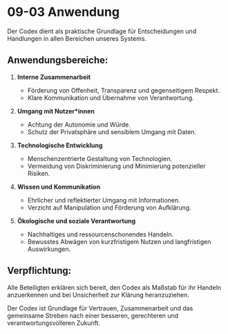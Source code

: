 # 09-03 Anwendung

Der Codex dient als praktische Grundlage für Entscheidungen und Handlungen in allen Bereichen unseres Systems.

## Anwendungsbereiche:

1. **Interne Zusammenarbeit**
   - Förderung von Offenheit, Transparenz und gegenseitigem Respekt.
   - Klare Kommunikation und Übernahme von Verantwortung.

2. **Umgang mit Nutzer*innen**
   - Achtung der Autonomie und Würde.
   - Schutz der Privatsphäre und sensiblem Umgang mit Daten.

3. **Technologische Entwicklung**
   - Menschenzentrierte Gestaltung von Technologien.
   - Vermeidung von Diskriminierung und Minimierung potenzieller Risiken.

4. **Wissen und Kommunikation**
   - Ehrlicher und reflektierter Umgang mit Informationen.
   - Verzicht auf Manipulation und Förderung von Aufklärung.

5. **Ökologische und soziale Verantwortung**
   - Nachhaltiges und ressourcenschonendes Handeln.
   - Bewusstes Abwägen von kurzfristigem Nutzen und langfristigen Auswirkungen.

## Verpflichtung:

Alle Beteiligten erklären sich bereit, den Codex als Maßstab für ihr Handeln anzuerkennen und bei Unsicherheit zur Klärung heranzuziehen.

Der Codex ist Grundlage für Vertrauen, Zusammenarbeit und das gemeinsame Streben nach einer besseren, gerechteren und verantwortungsvolleren Zukunft.
